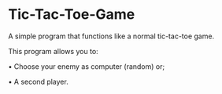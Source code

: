 # Tic-Tac-Toe-Game

A simple program that functions like a normal tic-tac-toe game.

This program allows you to: 

• Choose your enemy as computer (random) or; 

• A second player.